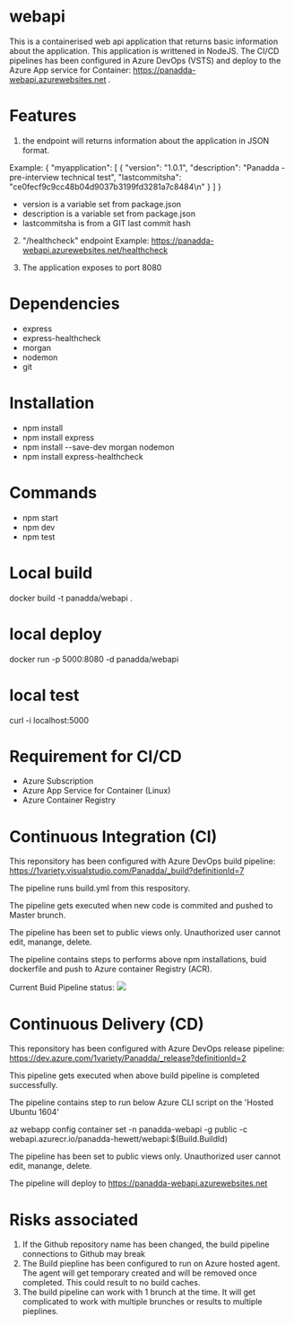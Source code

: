 # webapi
This is a containerised web api application that returns basic information about the application. This application is writtened in NodeJS. The CI/CD pipelines has been configured in Azure DevOps (VSTS) and deploy to the Azure App service for Container: https://panadda-webapi.azurewebsites.net .

# Features
1. the endpoint will returns information about the application in JSON format. 

Example:
{
    "myapplication": [
        {
            "version": "1.0.1",
            "description": "Panadda - pre-interview technical test",
            "lastcommitsha": "ce0fecf9c9cc48b04d9037b3199fd3281a7c8484\n"
        }
    ]
}

* version is a variable set from package.json
* description is a variable set from package.json
* lastcommitsha is from a GIT last commit hash


2. "/healthcheck" endpoint
Example: https://panadda-webapi.azurewebsites.net/healthcheck

3. The application exposes to port 8080

# Dependencies
* express
* express-healthcheck
* morgan
* nodemon
* git

# Installation

* npm install
* npm install express
* npm install --save-dev morgan nodemon
* npm install express-healthcheck

# Commands
* npm start
* npm dev
* npm test

# Local build
docker build -t panadda/webapi .

# local deploy
docker run -p 5000:8080 -d panadda/webapi

# local test
curl -i localhost:5000

# Requirement for CI/CD
* Azure Subscription
* Azure App Service for Container (Linux)
* Azure Container Registry

# Continuous Integration (CI)
This reponsitory has been configured with Azure DevOps build pipeline:
https://1variety.visualstudio.com/Panadda/_build?definitionId=7

The pipeline runs build.yml from this respository.

The pipeline gets executed when new code is commited and pushed to Master brunch.

The pipeline has been set to public views only. Unauthorized user cannot edit, manange, delete.

The pipeline contains steps to performs above npm installations, buid dockerfile and push to Azure container Registry (ACR).

Current Buid Pipeline status: <img src="https://dev.azure.com/1variety/Panadda/_apis/build/status/WebApi?branchName=master">

# Continuous Delivery (CD)
This reponsitory has been configured with Azure DevOps release pipeline:
https://dev.azure.com/1variety/Panadda/_release?definitionId=2

This pipeline gets executed when above build pipeline is completed successfully.

The pipeline contains step to run below Azure CLI script on the 'Hosted Ubuntu 1604'

az webapp config container set -n panadda-webapi -g public -c webapi.azurecr.io/panadda-hewett/webapi:$(Build.BuildId)

The pipeline has been set to public views only. Unauthorized user cannot edit, manange, delete.

The pipeline will deploy to https://panadda-webapi.azurewebsites.net

# Risks associated
1. If the Github repository name has been changed, the build pipeline connections to Github may break
2. The Build piepline has been configured to run on Azure hosted agent. The agent will get temporary created and will be removed once completed. This could result to no build caches.
3. The build pipeline can work with 1 brunch at the time. It will get complicated to work with multiple brunches or results to multiple pieplines.
